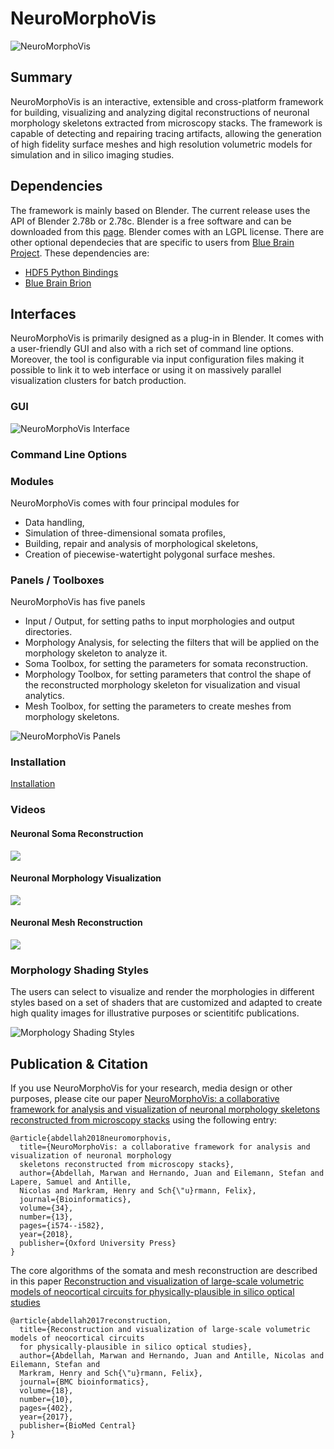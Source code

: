 # NeuroMorphoVis
![](images/nmv-logo.png "NeuroMorphoVis")


## Summary
NeuroMorphoVis is an interactive, extensible and cross-platform framework for building, 
visualizing and analyzing digital reconstructions of neuronal morphology skeletons extracted 
from microscopy stacks. The framework is capable of detecting and repairing tracing artifacts, 
allowing the generation of high fidelity surface meshes and high resolution volumetric models 
for simulation and in silico imaging studies.


## Dependencies 
The framework is mainly based on Blender. The current release uses the API of Blender 2.78b or 2.78c. Blender is a free software and can be downloaded from this [page](http://download.blender.org/release/). Blender comes with an LGPL license. 
There are other optional dependecies that are specific to users from [Blue Brain Project](https://github.com/BlueBrain). These dependencies are:
+ [HDF5 Python Bindings](https://www.h5py.org)
+ [Blue Brain Brion](https://github.com/BlueBrain/Brion) 


## Interfaces
NeuroMorphoVis is primarily designed as a plug-in in Blender. It comes with a user-friendly GUI and also with a rich set of command line options. Moreover, the tool is configurable via input configuration files making it possible to link it to web interface or using it on massively parallel visualization clusters for batch production.   

### GUI
![](images/neuromorphovis-interface.png "NeuroMorphoVis Interface")

### Command Line Options

### Modules 
NeuroMorphoVis comes with four principal modules for 
+ Data handling,
+ Simulation of three-dimensional somata profiles,
+ Building, repair and analysis of morphological skeletons,
+ Creation of piecewise-watertight polygonal surface meshes.

### Panels / Toolboxes
NeuroMorphoVis has five panels   
+ Input / Output, for setting paths to input morphologies and output directories. 
+ Morphology Analysis, for selecting the filters that will be applied on the morphology skeleton to analyze it.
+ Soma Toolbox, for setting the parameters for somata reconstruction.
+ Morphology Toolbox, for setting parameters that control the shape of the reconstructed morphology skeleton for visualization and visual analytics.
+ Mesh Toolbox, for setting the parameters to create meshes from morphology skeletons.

![](images/neuromorphovis-panels.png "NeuroMorphoVis Panels")

### Installation 
[Installation](info/installation/install.md)

### Videos 

#### Neuronal Soma Reconstruction 
[![](images/soma-reconstruction.png)](https://www.youtube.com/watch?v=v02HogkFODU)

#### Neuronal Morphology Visualization 
[![](images/morphology-reconstruction.png)](https://www.youtube.com/watch?v=74PGirMx3ks&t=102s)

#### Neuronal Mesh Reconstruction 
[![](images/mesh-generation.png)](https://www.youtube.com/watch?v=oxCKwrZSV98&t=130s)

### Morphology Shading Styles
The users can select to visualize and render the morphologies in different styles based on a set of shaders that are customized and adapted to create high quality images for illustrative purposes or scientitifc publications. 

![](images/morphology-shading-styles.png "Morphology Shading Styles")


## Publication & Citation 
If you use NeuroMorphoVis for your research, media design or other purposes, please cite our paper [NeuroMorphoVis: a collaborative framework for analysis and visualization of neuronal morphology skeletons reconstructed from microscopy stacks](https://academic.oup.com/bioinformatics/article/34/13/i574/5045775) using the following entry:

```
@article{abdellah2018neuromorphovis,
  title={NeuroMorphoVis: a collaborative framework for analysis and visualization of neuronal morphology 
  skeletons reconstructed from microscopy stacks},
  author={Abdellah, Marwan and Hernando, Juan and Eilemann, Stefan and Lapere, Samuel and Antille, 
  Nicolas and Markram, Henry and Sch{\"u}rmann, Felix},
  journal={Bioinformatics},
  volume={34},
  number={13},
  pages={i574--i582},
  year={2018},
  publisher={Oxford University Press}
}
```

The core algorithms of the somata and mesh reconstruction are described in this paper [Reconstruction and visualization of large-scale volumetric models of neocortical circuits for physically-plausible in silico optical studies](https://bmcbioinformatics.biomedcentral.com/articles/10.1186/s12859-017-1788-4)

```
@article{abdellah2017reconstruction,
  title={Reconstruction and visualization of large-scale volumetric models of neocortical circuits 
  for physically-plausible in silico optical studies},
  author={Abdellah, Marwan and Hernando, Juan and Antille, Nicolas and Eilemann, Stefan and 
  Markram, Henry and Sch{\"u}rmann, Felix},
  journal={BMC bioinformatics},
  volume={18},
  number={10},
  pages={402},
  year={2017},
  publisher={BioMed Central}
}
```